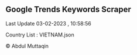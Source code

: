 

## Google Trends Keywords Scraper 
 
Last Update 03-02-2023 , 10:58:56

Country List :
VIETNAM.json



© Abdul Muttaqin 
